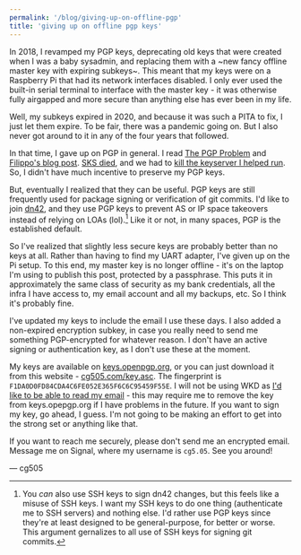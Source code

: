 ```yaml
---
permalink: '/blog/giving-up-on-offline-pgp'
title: 'giving up on offline pgp keys'
---
```

In 2018, I revamped my PGP keys, deprecating old keys that were created when I was a baby sysadmin, and replacing them with a ~new fancy offline master key with expiring subkeys~. This meant that my keys were on a Raspberry Pi that had its network interfaces disabled. I only ever used the built-in serial terminal to interface with the master key - it was otherwise fully airgapped and more secure than anything else has ever been in my life.

Well, my subkeys expired in 2020, and because it was such a PITA to fix, I just let them expire. To be fair, there was a pandemic going on. But I also never got around to it in any of the four years that followed.

In that time, I gave up on PGP in general. I read [The PGP Problem](https://www.latacora.com/blog/2019/07/16/the-pgp-problem/) and [Filippo's blog post](https://words.filippo.io/giving-up-on-long-term-pgp/). [SKS died](https://gist.github.com/rjhansen/67ab921ffb4084c865b3618d6955275f), and we had to [kill the keyserver I helped run](https://github.com/ocf/puppet/issues/816). So, I didn't have much incentive to preserve my PGP keys.

But, eventually I realized that they can be useful. PGP keys are still frequently used for package signing or verification of git commits. I'd like to join [dn42](https://dn42.dev), and they use PGP keys to prevent AS or IP space takeovers instead of relying on LOAs (lol).[^dn42-keys] Like it or not, in many spaces, PGP is the established default.

So I've realized that slightly less secure keys are probably better than no keys at all. Rather than having to find my UART adapter, I've given up on the Pi setup. To this end, my master key is no longer offline - it's on the laptop I'm using to publish this post, protected by a passphrase. This puts it in approximately the same class of security as my bank credentials, all the infra I have access to, my email account and all my backups, etc. So I think it's probably fine.

I've updated my keys to include the email I use these days. I also added a non-expired encryption subkey, in case you really need to send me something PGP-encrypted for whatever reason. I don't have an active signing or authentication key, as I don't use these at the moment.

My keys are available on [keys.openpgp.org](https://keys.openpgp.org/search?q=F1DA0D0FD84CDA4C6FE052E365F6C6C95459F55E), or you can just download it from this website - [cg505.com/key.asc](/key.asc). The fingerprint is `F1DA0D0FD84CDA4C6FE052E365F6C6C95459F55E`. I will not be using WKD as [I'd like to be able to read my email](https://matduggan.com/why-cant-my-mom-email-me/) - this may require me to remove the key from keys.opepgp.org if I have problems in the future. If you want to sign my key, go ahead, I guess. I'm not going to be making an effort to get into the strong set or anything like that.

If you want to reach me securely, please don't send me an encrypted email. Message me on Signal, where my username is `cg5.05`. See you around!

<p class="signoff">&mdash; cg505</p>

[^dn42-keys]:  You _can_ also use SSH keys to sign dn42 changes, but this feels like a misuse of SSH keys. I want my SSH keys to do one thing (authenticate me to SSH servers) and nothing else. I'd rather use PGP keys since they're at least designed to be general-purpose, for better or worse. This argument gernalizes to all use of SSH keys for signing git commits.
